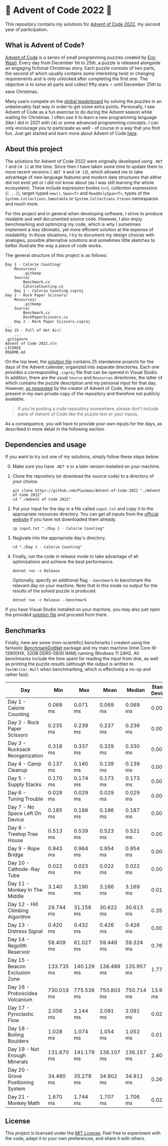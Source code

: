 # 🎄 Advent of Code 2022 🎄

This repository contains my solutions for [Advent of Code 2022](https://adventofcode.com/2022),
my second year of participation.

## What is Advent of Code?

[Advent of Code](https://adventofcode.com/) is a series of small programming puzzles created by
[Eric Wastl](http://was.tl/). Every day from December 1st to 25th, a puzzle is released alongside an
engaging fictional Christmas story. Each puzzle consists of two parts, the second of which usually
contains some interesting twist or changing requirements and is only unlocked after completing the
first one. The objective is to solve all parts and collect fifty stars ⭐ until December 25th to save
Christmas.

Many users compete on the [global leaderboard](https://adventofcode.com/2022/leaderboard) by solving
the puzzles in an unbelievably fast way in order to get some extra points. Personally, I see Advent
of Code as a fun exercise to do during the Advent season while waiting for Christmas. I often use it
to learn a new programming language (like I did in 2021 with `C#`) or some advanced programming
concepts. I can only encourage you to participate as well - of course in a way that you find fun.
Just get started and learn more about Advent of Code [here](https://adventofcode.com/2022/about).

## About this project

The solutions for Advent of Code 2022 were originally developed using `.NET 7` and `C# 11` at the
time. Since then I have taken some time to update them to more recent versions (`.NET 9` and
`C# 13`), which allowed me to take advantage of new language features and modern data structures
that either did not exist yet or I did not know about (as I was still learning the whole ecosystem).
These include expression bodies (`=>`), collection expressions (`[...]`), target-typed `new()`,
`Span<T>` and `ReadOnlySpan<T>`, types of the `System.Collections.Immutable` or
`System.Collections.Frozen` namespaces and much more.

For this project and in general when developing software, I strive to produce readable and well
documented source code. However, I also enjoy benchmarking and optimizing my code, which is why I
sometimes implement a less idiomatic, yet more efficient solution at the expense of readability.
In those situations, I try to document my design choices with analogies, possible alternative
solutions and sometimes little sketches to better illustrate the way a piece of code works.

The general structure of this project is as follows:

```plaintext
Day 1 - Calorie Counting/
    Resources/
        .gitkeep
    Source/
        Benchmark.cs
        CalorieCounting.cs
    Day 1 - Calorie Counting.csproj
Day 2 - Rock Paper Scissors/
    Resources/
        .gitkeep
    Source/
        Benchmark.cs
        RockPaperScissors.cs
    Day 2 - Rock Paper Scissors.csproj
...
Day 25 - Full of Hot Air/
    ...
.gitignore
Advent of Code 2022.sln
LICENSE
README.md
```

On the top level, the [solution file](<Advent of Code 2022.sln>) contains 25 standalone projects
for the days of the Advent calendar, organized into separate directories. Each one provides a
corresponding `.csproj` file that can be opened in Visual Studio. In addition, there are the usual
`Source` and `Resources` directories, the latter of which contains the puzzle description and my
personal input for that day. However, [as requested](https://adventofcode.com/2022/about) by the
creator of Advent of Code, these are only present in my own private copy of the repository and
therefore not publicly available.

> If you're posting a code repository somewhere, please don't include parts of Advent of Code like
  the puzzle text or your inputs.

As a consequence, you will have to provide your own inputs for the days, as described in more detail
in the following section.

## Dependencies and usage

If you want to try out one of my solutions, simply follow these steps below:

0. Make sure you have `.NET 9` or a later version installed on your machine.

1. Clone the repository (or download the source code) to a directory of your choice.

   ```shell
   git clone https://github.com/Piwimau/Advent-of-Code-2022 "./Advent of Code 2022"
   cd "./Advent of Code 2022"
   ```

2. Put your input for the day in a file called `input.txt` and copy it to the appropriate resources
   directory. You can get all inputs from the [official website](https://adventofcode.com/2022) if
   you have not downloaded them already.

   ```shell
   cp input.txt "./Day 1 - Calorie Counting"
   ```

3. Nagivate into the appropriate day's directory.

   ```shell
   cd "./Day 1 - Calorie Counting"
   ```

4. Finally, run the code in release mode to take advantage of all optimizations and achieve the best
   performance.

   ```shell
   dotnet run -c Release
   ```

   Optionally, specify an additional flag `--benchmark` to benchmark the relevant day on your
   machine. Note that in this mode no output for the results of the solved puzzle is produced.

   ```shell
   dotnet run -c Release --benchmark
   ```

If you have Visual Studio installed on your machine, you may also just open the provided
[solution file](<Advent of Code 2022.sln>) and proceed from there.

## Benchmarks

Finally, here are some (non-scientific) benchmarks I created using the fantastic
[BenchmarkDotNet](https://github.com/dotnet/BenchmarkDotNet) package and my main machine (Intel Core
i9-13900HX, 32GB DDR5-5600 RAM) running Windows 11 24H2. All benchmarks include the time spent for
reading the input from disk, as well as printing the puzzle results (although the output is written
to `TextWriter.Null` when benchmarking, which is effectively a no-op and rather fast).

| Day                               | Min        | Max        | Mean       | Median     | Standard Deviation |
|-----------------------------------|------------|------------|------------|------------|--------------------|
| Day 1 - Calorie Counting          |   0.069 ms |   0.071 ms |   0.069 ms |   0.069 ms |           0.001 ms |
| Day 2 - Rock Paper Scissors       |   0.235 ms |   0.239 ms |   0.237 ms |   0.236 ms |           0.001 ms |
| Day 3 - Rucksack Reorganization   |   0.318 ms |   0.337 ms |   0.329 ms |   0.330 ms |           0.005 ms |
| Day 4 - Camp Cleanup              |   0.137 ms |   0.140 ms |   0.139 ms |   0.139 ms |           0.001 ms |
| Day 5 - Supply Stacks             |   0.170 ms |   0.174 ms |   0.173 ms |   0.173 ms |           0.001 ms |
| Day 6 - Tuning Trouble            |   0.028 ms |   0.029 ms |   0.029 ms |   0.029 ms |           0.000 ms |
| Day 7 - No Space Left On Device   |   0.185 ms |   0.188 ms |   0.186 ms |   0.187 ms |           0.001 ms |
| Day 8 - Treetop Tree House        |   0.513 ms |   0.539 ms |   0.523 ms |   0.521 ms |           0.008 ms |
| Day 9 - Rope Bridge               |   0.943 ms |   0.964 ms |   0.954 ms |   0.954 ms |           0.006 ms |
| Day 10 - Cathode-Ray Tube         |   0.022 ms |   0.023 ms |   0.022 ms |   0.022 ms |           0.000 ms |
| Day 11 - Monkey In The Middle     |   3.140 ms |   3.190 ms |   3.166 ms |   3.169 ms |           0.014 ms |
| Day 12 - Hill Climbing Algorithm  |  29.744 ms |  31.156 ms |  30.622 ms |  30.613 ms |           0.353 ms |
| Day 13 - Distress Signal          |   0.420 ms |   0.432 ms |   0.426 ms |   0.426 ms |           0.003 ms |
| Day 14 - Regolith Reservoir       |  58.409 ms |  61.027 ms |  59.449 ms |  59.324 ms |           0.764 ms |
| Day 15 - Beacon Exclusion Zone    | 133.735 ms | 140.129 ms | 136.489 ms | 135.957 ms |           1.777 ms |
| Day 16 - Proboscidea Volcanium    | 730.019 ms | 775.538 ms | 750.803 ms | 750.714 ms |          13.966 ms |
| Day 17 - Pyroclastic Flow         |   2.056 ms |   2.144 ms |   2.091 ms |   2.091 ms |           0.022 ms |
| Day 18 - Boiling Boulders         |   1.028 ms |   1.074 ms |   1.054 ms |   1.052 ms |           0.011 ms |
| Day 19 - Not Enough Minerals      | 131.870 ms | 141.179 ms | 136.107 ms | 136.157 ms |           2.409 ms |
| Day 20 - Grove Positioning System |  34.480 ms |  35.278 ms |  34.902 ms |  34.911 ms |           0.260 ms |
| Day 21 - Monkey Math              |   1.670 ms |   1.744 ms |   1.707 ms |   1.706 ms |           0.027 ms |

## License

This project is licensed under the [MIT License](LICENSE). Feel free to experiment with the code,
adapt it to your own preferences, and share it with others.